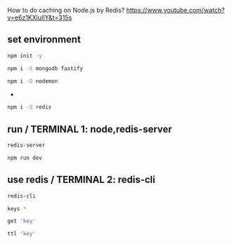 How to do caching on Node.js by Redis?
https://www.youtube.com/watch?v=e6z1KXluIIY&t=315s

## set environment

```bash
npm init -y
```

```bash
npm i -S mongodb fastify 
```

```bash
npm i -D nodemon 
```

-

```bash
npm i -S redis
```

## run / TERMINAL 1: node,redis-server

```bash
redis-server
```

```bash
npm run dev
```

## use redis / TERMINAL 2: redis-cli

```bash
redis-cli
```

```bash
keys *
```

```bash
get 'key'
```

```bash
ttl 'key'
```
